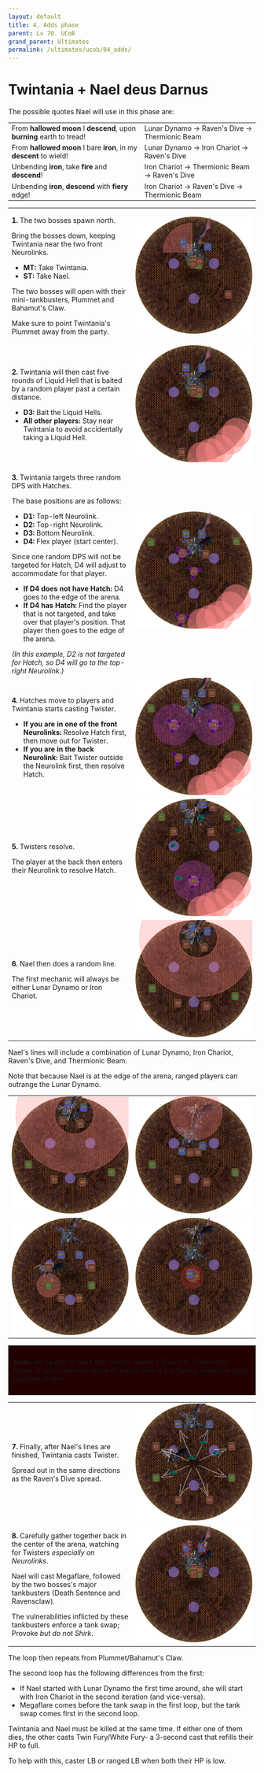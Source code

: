 ```yaml
---
layout: default
title: 4. Adds phase
parent: Lv 70. UCoB
grand_parent: Ultimates
permalink: /ultimates/ucob/04_adds/
---
```


# Twintania + Nael deus Darnus

The possible quotes Nael will use in this phase are:

<table>
  <tr>
    <td>From <b>hallowed moon</b> I <b>descend</b>, upon <b>burning</b> earth to tread!</td>
    <td>Lunar Dynamo → Raven's Dive → Thermionic Beam</td>
  </tr>
  <tr>
    <td>From <b>hallowed moon</b> I bare <b>iron</b>, in my <b>descent</b> to wield!</td>
    <td>Lunar Dynamo → Iron Chariot → Raven's Dive</td>
  </tr>
  <tr>
    <td>Unbending <b>iron</b>, take <b>fire</b> and <b>descend</b>!</td>
    <td>Iron Chariot → Thermionic Beam → Raven's Dive</td>
  </tr>
  <tr>
    <td>Unbending <b>iron</b>, <b>descend</b> with <b>fiery</b> edge!</td>
    <td>Iron Chariot → Raven's Dive → Thermionic Beam</td>
  </tr>
</table>

<table>
  <tr>
    <td width="50%"><p><b>1.</b> The two bosses spawn north.</p><p>Bring the bosses down, keeping Twintania near the two front Neurolinks.</p><ul><li><b>MT:</b> Take Twintania.</li><li><b>ST:</b> Take Nael.</li></ul><p>The two bosses will open with their mini-tankbusters, Plummet and Bahamut's Claw.</p><p>Make sure to point Twintania's Plummet away from the party.</p></td>
    <td><img src="../images/04_adds_phase/adds_01.jpg"></td>
  </tr>
  <tr>
    <td><p><b>2.</b> Twintania will then cast five rounds of Liquid Hell that is baited by a random player past a certain distance.</p><ul><li><b>D3:</b> Bait the Liquid Hells.</li><li><b>All other players:</b> Stay near Twintania to avoid accidentally taking a Liquid Hell.</li></ul></td>
    <td><img src="../images/04_adds_phase/adds_02.jpg"></td>
  </tr>
  <tr>
    <td><p><b>3.</b> Twintania targets three random DPS with Hatches.</p><p>The base positions are as follows:</p>
    <ul>
      <li><b>D1:</b> Top-left Neurolink.</li>
      <li><b>D2:</b> Top-right Neurolink.</li>
      <li><b>D3:</b> Bottom Neurolink.</li>
      <li><b>D4:</b> Flex player (start center).</li>
    </ul>
    <p>Since one random DPS will not be targeted for Hatch, D4 will adjust to accommodate for that player.</p><ul><li><b>If D4 does not have Hatch:</b> D4 goes to the edge of the arena.</li><li><b>If D4 has Hatch:</b> Find the player that is not targeted, and take over that player's position. That player then goes to the edge of the arena.</li></ul><em>(In this example, D2 is not targeted for Hatch, so D4 will go to the top-right Neurolink.)</em></td>
    <td><img src="../images/04_adds_phase/adds_03.jpg"></td>
  </tr>
  <tr>
    <td><p><b>4.</b> Hatches move to players and Twintania starts casting Twister.</p><ul><li><b>If you are in one of the front Neurolinks:</b> Resolve Hatch first, then move out for Twister.</li><li><b>If you are in the back Neurolink:</b> Bait Twister outside the Neurolink first, then resolve Hatch.</li></ul></td>
    <td><img src="../images/04_adds_phase/adds_04.jpg"></td>
  </tr>
  <tr>
    <td><p><b>5.</b> Twisters resolve.</p><p>The player at the back then enters their Neurolink to resolve Hatch.</p></td>
    <td><img src="../images/04_adds_phase/adds_05.jpg"></td>
  </tr>
  <tr>
    <td><p><b>6.</b> Nael then does a random line.</p><p>The first mechanic will always be either Lunar Dynamo or Iron Chariot.</p></td>
    <td><img src="../images/04_adds_phase/adds_06a.jpg"></td>
  </tr>
</table>

Nael's lines will include a combination of Lunar Dynamo, Iron Chariot, Raven's Dive, and Thermionic Beam.

Note that because Nael is at the edge of the arena, ranged players can outrange the Lunar Dynamo.

<table>
  <tr>
    <td width="50%"><img src="../images/04_adds_phase/adds_06a.jpg"></td>
    <td><img src="../images/04_adds_phase/adds_06b.jpg"></td>
  </tr>
  <tr>
    <td><img src="../images/04_adds_phase/adds_06c.jpg"></td>
    <td><img src="../images/04_adds_phase/adds_06d.jpg"></td>
  </tr>
</table>

<div style="background-color: #200 ; padding: 10px; border: 1px solid;"><p><b>Note:</b> Be careful of lines that involve Raven's Dive into Thermionic Beam. A <em>very</em> common cause of wipes here is not having everyone stack together in time.</p></div>

<table>
  <tr>
    <td width="50%"><p><b>7.</b> Finally, after Nael's lines are finished, Twintania casts Twister.</p><p>Spread out in the same directions as the Raven's Dive spread.</p></td>
    <td><img src="../images/04_adds_phase/adds_07.jpg"></td>
  </tr>
  <tr>
    <td><p><b>8.</b> Carefully gather together back in the center of the arena, watching for Twisters <em>especially on Neurolinks</em>.</p><p>Nael will cast Megaflare, followed by the two bosses's major tankbusters (Death Sentence and Ravensclaw).</p><p>The vulnerabilities inflicted by these tankbusters enforce a tank swap; Provoke <em>but do not Shirk</em>.</p></td>
    <td><img src="../images/04_adds_phase/adds_08.jpg"></td>
  </tr>
</table>

The loop then repeats from Plummet/Bahamut's Claw.

The second loop has the following differences from the first:

- If Nael started with Lunar Dynamo the first time around, she will start with Iron Chariot in the second iteration (and vice-versa).
- Megaflare comes before the tank swap in the first loop, but the tank swap comes first in the second loop.

Twintania and Nael must be killed at the same time. If either one of them dies, the other casts Twin Fury/White Fury- a 3-second cast that refills their HP to full.

To help with this, caster LB or ranged LB when both their HP is low.